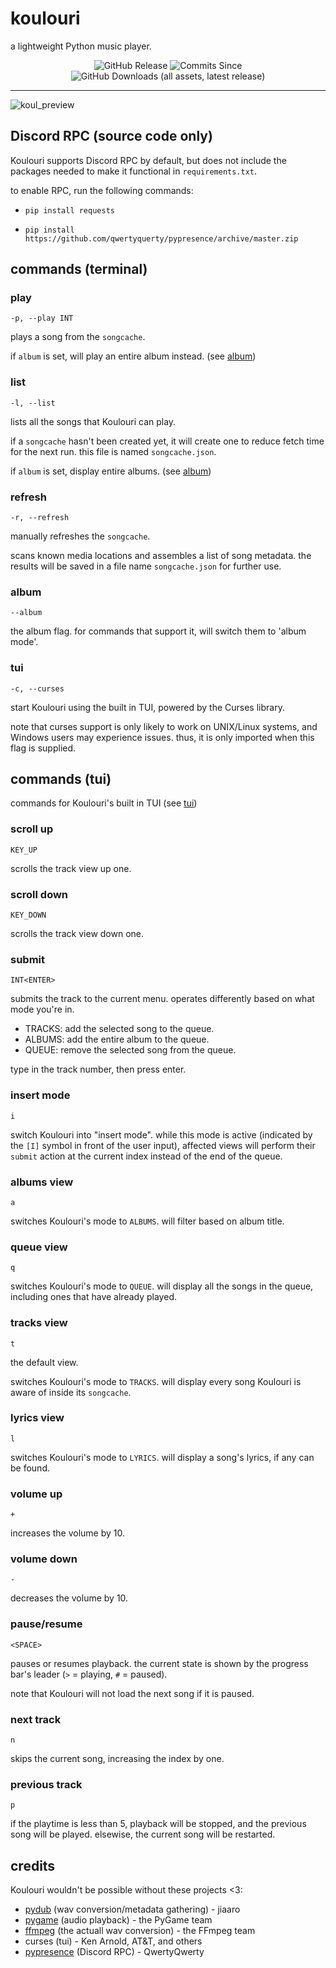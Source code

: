 # koulouri 
a lightweight Python music player.

<p align=center>
  <img alt="GitHub Release" src="https://img.shields.io/github/v/release/zeropointnothing/koulouri">
  <img alt="Commits Since" src="https://img.shields.io/github/commits-since/zeropointnothing/koulouri/latest")>
  <img alt="GitHub Downloads (all assets, latest release)" src="https://img.shields.io/github/downloads/zeropointnothing/koulouri/latest/total">
</p>

---

![koul_preview](https://github.com/user-attachments/assets/d3c6f4f6-ae05-4768-943b-049492fa9c7c)

## Discord RPC (source code only)

Koulouri supports Discord RPC by default, but does not include the packages needed to make it functional in `requirements.txt`.

to enable RPC, run the following commands:
- `pip install requests`

- `pip install https://github.com/qwertyquerty/pypresence/archive/master.zip`

## commands (terminal)

### play

`-p, --play INT`

plays a song from the `songcache`.

if `album` is set, will play an entire album instead. (see [album](#album))

### list

`-l, --list`

lists all the songs that Koulouri can play.

if a `songcache` hasn't been created yet, it will create one to reduce fetch time for the next run. this file is named `songcache.json`.

if `album` is set, display entire albums. (see [album](#album))

### refresh

`-r, --refresh`

manually refreshes the `songcache`.

scans known media locations and assembles a list of song metadata. the results will be saved in a file name `songcache.json` for further use.

### album

`--album`

the album flag. for commands that support it, will switch them to 'album mode'.

### tui

`-c, --curses`

start Koulouri using the built in TUI, powered by the Curses library.

note that curses support is only likely to work on UNIX/Linux systems, and Windows users may experience issues. thus, it is only imported when this flag is supplied.

## commands (tui)

commands for Koulouri's built in TUI (see [tui](#tui))

### scroll up

`KEY_UP`

scrolls the track view up one.

### scroll down

`KEY_DOWN`

scrolls the track view down one.

### submit

`INT<ENTER>`

submits the track to the current menu. operates differently based on what mode you're in.

- TRACKS: add the selected song to the queue.
- ALBUMS: add the entire album to the queue.
- QUEUE: remove the selected song from the queue.

type in the track number, then press enter.

### insert mode

`i`

switch Koulouri into "insert mode". while this mode is active (indicated by the `[I]` symbol in front of the user input), affected views will perform their `submit` action at the current index instead of the end of the queue.

### albums view

`a`

switches Koulouri's mode to `ALBUMS`. will filter based on album title.

### queue view

`q`

switches Koulouri's mode to `QUEUE`. will display all the songs in the queue, including ones that have already played.

### tracks view

`t`

the default view.

switches Koulouri's mode to `TRACKS`. will display every song Koulouri is aware of inside its `songcache`.

### lyrics view

`l`

switches Koulouri's mode to `LYRICS`. will display a song's lyrics, if any can be found.

### volume up

`+`

increases the volume by 10.

### volume down

`-`

decreases the volume by 10.

### pause/resume

`<SPACE>`

pauses or resumes playback. the current state is shown by the progress bar's leader (`>` = playing, `#` = paused).

note that Koulouri will not load the next song if it is paused.

### next track

`n`

skips the current song, increasing the index by one.

### previous track

`p`

if the playtime is less than 5, playback will be stopped, and the previous song will be played. elsewise, the current song will be restarted.

## credits

Koulouri wouldn't be possible without these projects <3:

- [pydub](https://github.com/jiaaro/pydub) (wav conversion/metadata gathering) - jiaaro
- [pygame](https://github.com/pygame/pygame) (audio playback) - the PyGame team
- [ffmpeg](https://github.com/FFmpeg/FFmpeg) (the actuall wav conversion) - the FFmpeg team
- curses (tui) - Ken Arnold, AT&T, and others
- [pypresence](https://github.com/qwertyquerty/pypresence) (Discord RPC) - QwertyQwerty
